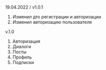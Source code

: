 19.04.2022 / v1.0.1 
1. Изменил дто регистрации и авторизации
2. Изменил авторизацию пользователя 

v.1.0
1. Авторизация
2. Диалоги
3. Посты
4. Профиль
5. Подписки 

